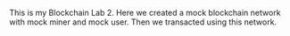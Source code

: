 This is my Blockchain Lab 2. Here we created a mock blockchain network with mock miner and mock user. Then we transacted using this network.
